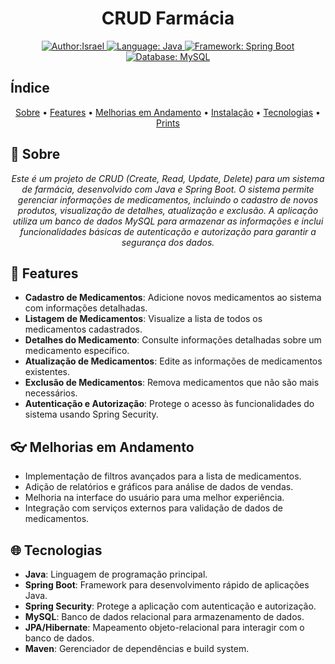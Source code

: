 <h1 align="center">CRUD Farmácia</h1>

<p align="center">
    <a href="https://www.linkedin.com/in/israeloliveiradev/" target="_blank">
        <img src="https://img.shields.io/static/v1?label=Author&message=Israel&color=00ba6d&style=for-the-badge&logo=LinkedIn" alt="Author:Israel">
    </a>
    <a href="#">
        <img src="https://img.shields.io/static/v1?label=Language&message=Java&color=orange&style=for-the-badge&logo=Java" alt="Language: Java">
    </a>
    <a href="#">
        <img src="https://img.shields.io/static/v1?label=Framework&message=Spring%20Boot&color=green&style=for-the-badge&logo=Spring" alt="Framework: Spring Boot">
    </a>
    <a href="#">
        <img src="https://img.shields.io/static/v1?label=Database&message=MySQL&color=blue&style=for-the-badge&logo=MySQL" alt="Database: MySQL">
    </a>
</p>

## Índice

<p align="center">
 <a href="#about">Sobre</a> •
 <a href="#features">Features</a> •
 <a href="#improvements">Melhorias em Andamento</a> • 
 <a href="#installation">Instalação</a> • 
 <a href="#technologies">Tecnologias</a> •
 <a href="#prints">Prints</a>
</p>

## 📌 Sobre

<p align="center">
    <em>
        Este é um projeto de CRUD (Create, Read, Update, Delete) para um sistema de farmácia, desenvolvido com Java e Spring Boot. O sistema permite gerenciar informações de medicamentos, incluindo o cadastro de novos produtos, visualização de detalhes, atualização e exclusão. A aplicação utiliza um banco de dados MySQL para armazenar as informações e inclui funcionalidades básicas de autenticação e autorização para garantir a segurança dos dados.
    </em>
</p>

## 🚀 Features

- **Cadastro de Medicamentos**: Adicione novos medicamentos ao sistema com informações detalhadas.
- **Listagem de Medicamentos**: Visualize a lista de todos os medicamentos cadastrados.
- **Detalhes do Medicamento**: Consulte informações detalhadas sobre um medicamento específico.
- **Atualização de Medicamentos**: Edite as informações de medicamentos existentes.
- **Exclusão de Medicamentos**: Remova medicamentos que não são mais necessários.
- **Autenticação e Autorização**: Protege o acesso às funcionalidades do sistema usando Spring Security.

## 👓 Melhorias em Andamento

- Implementação de filtros avançados para a lista de medicamentos.
- Adição de relatórios e gráficos para análise de dados de vendas.
- Melhoria na interface do usuário para uma melhor experiência.
- Integração com serviços externos para validação de dados de medicamentos.

## 🌐 Tecnologias

- **Java**: Linguagem de programação principal.
- **Spring Boot**: Framework para desenvolvimento rápido de aplicações Java.
- **Spring Security**: Protege a aplicação com autenticação e autorização.
- **MySQL**: Banco de dados relacional para armazenamento de dados.
- **JPA/Hibernate**: Mapeamento objeto-relacional para interagir com o banco de dados.
- **Maven**: Gerenciador de dependências e build system.

<!-- ## 📝 Instalação

Para rodar o CRUD Farmácia localmente:

1. Clone este repositório:
   ```bash
   git clone https://github.com/israeloliveiradev/crud-farmacia.git -->
